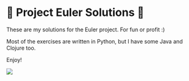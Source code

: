 # 🍟 Project Euler Solutions 🍟

These are my solutions for the Euler project. For fun or profit :)

Most of the exercises are written in Python, but I have some Java and Clojure too.

Enjoy!

![](http://projecteuler.net/profile/bytegirl.png)


